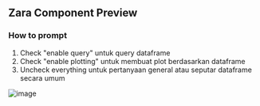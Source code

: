 ## Zara Component Preview

### How to prompt
1. Check "enable query" untuk query dataframe
2. Check "enable plotting" untuk membuat plot berdasarkan dataframe
3. Uncheck everything untuk pertanyaan general atau seputar dataframe secara umum

![image](https://github.com/nrasif/Zara-Geosurvai-Component-Preview/assets/64336363/cda4b393-8997-4b25-afa8-4ca54463ca99)

